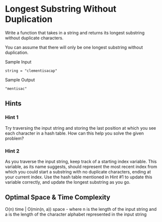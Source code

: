 # Longest Substring Without Duplication

Write a function that takes in a string and returns its longest substring without duplicate characters.

You can assume that there will only be one longest substring without duplication.

Sample Input

```
string = "clementisacap"
```

Sample Output

```
"mentisac"
```

## Hints

### Hint 1

Try traversing the input string and storing the last position at which you see each character in a hash table. How can this help you solve the given problem?

### Hint 2

As you traverse the input string, keep track of a starting index variable. This variable, as its name suggests, should represent the most recent index from which you could start a substring with no duplicate characters, ending at your current index. Use the hash table mentioned in Hint #1 to update this variable correctly, and update the longest substring as you go.

## Optimal Space & Time Complexity

O(n) time | O(min(n, a)) space - where n is the length of the input string and a is the length of the character alphabet represented in the input string

